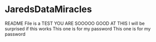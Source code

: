 # JaredsDataMiracles
README File is a TEST
YOU ARE SOOOOO GOOD AT THIS
I will be surprised if this works
This one is for my password
This one is for my password
